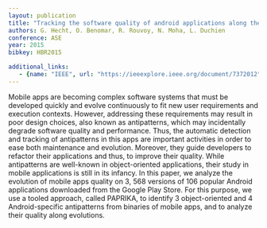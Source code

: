 ```yaml
---
layout: publication
title: "Tracking the software quality of android applications along their evolution (t)"
authors: G. Hecht, O. Benomar, R. Rouvoy, N. Moha, L. Duchien
conference: ASE
year: 2015
bibkey: HBR2015

additional_links:
   - {name: "IEEE", url: "https://ieeexplore.ieee.org/document/7372012"}
---
```

Mobile apps are becoming complex software systems that must be developed quickly and evolve continuously to fit new user requirements and execution contexts. However, addressing these requirements may result in poor design choices, also known as antipatterns, which may incidentally degrade software quality and performance. Thus, the automatic detection and tracking of antipatterns in this apps are important activities in order to ease both maintenance and evolution. Moreover, they guide developers to refactor their applications and thus, to improve their quality. While antipatterns are well-known in object-oriented applications, their study in mobile applications is still in its infancy. In this paper, we analyze the evolution of mobile apps quality on 3, 568 versions of 106 popular Android applications downloaded from the Google Play Store. For this purpose, we use a tooled approach, called PAPRIKA, to identify 3 object-oriented and 4 Android-specific antipatterns from binaries of mobile apps, and to analyze their quality along evolutions.


